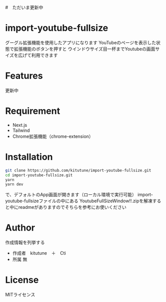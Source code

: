 #　ただいま更新中

# import-youtube-fullsize

グーグル拡張機能を使用したアプリになります
YouTubeのページを表示した状態で拡張機能のボタンを押すと
ウインドウサイズ目一杯までYoutubeの画面サイズを広げて利用できます

# Features
 
更新中
 
# Requirement
 
*  Next.js
*  Tailwind
*  Chrome拡張機能（chrome-extension）
 
# Installation
 ~~~zsh
 git clone https://github.com/kitutune/import-youtube-fullsize.git
 cd import-youtube-fullsize.git
 yarn
 yarn dev
 ~~~
で、デフォルトのApp画面が開きます（ローカル環境で実行可能）
import-youtube-fullsizeファイルの中にある
YoutubeFullSizeWindow!!.zipを解凍すると中にreadmeがありますのでそちらを参考にお使いください
 
 
# Author
 
作成情報を列挙する
 
* 作成者　kitutune　＋　Cti
* 所属 無

 
# License
MITライセンス


